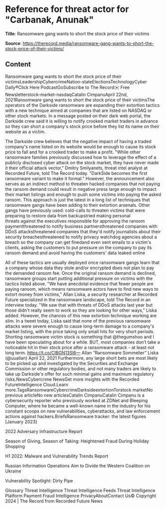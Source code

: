 # Reference for threat actor for "Carbanak, Anunak"

**Title**: Ransomware gang wants to short the stock price of their victims

**Source**: https://therecord.media/ransomware-gang-wants-to-short-the-stock-price-of-their-victims/

## Content
Ransomware gang wants to short the stock price of their victimsLeadershipCybercrimeNation-stateElectionsTechnologyCyber Daily®Click Here PodcastGoSubscribe to The Record✉️ Free Newsletterstock-market-nasdaqCatalin CimpanuApril 22nd, 2021Ransomware gang wants to short the stock price of their victimsThe operators of the Darkside ransomware are expanding their extortion tactics with a new technique aimed at companies that are listed on NASDAQ or other stock markets.
In a message posted on their dark web portal, the Darkside crew said it is willing to notify crooked market traders in advance so they can short a company's stock price before they list its name on their website as a victim.

The Darkside crew believes that the negative impact of having a traded company's name listed on its website would be enough to cause its stock price to fall and for a crooked trader to make a profit.
"While other ransomware families previously discussed how to leverage the effect of a publicly disclosed cyber attack on the stock market, they have never made it their official attack vector," Dmitry Smilyanets, threat intel analyst at Recorded Future, told The Record today.
"DarkSide becomes the first ransomware variant to make it formal."
However, the announcement also serves as an indirect method to threaten hacked companies that not paying the ransom demand could result in negative press large enough to impact their market listings and enough to push some victims into paying the asked ransom.
This approach is just the latest in a long list of techniques that ransomware gangs have been adding to their extortion arsenals.
Other gangs have previously used:
cold-calls to threaten victims that were preparing to restore data from backupstried making personal threats against the executives responsible for approving the ransom paymentthreatened to notify business partnersthreatened companies with DDoS attacksthreatened companies that they'd notify journalists about their security breachesthreatened to notify privacy watchdog agencies about a breach so the company can get finedand even sent emails to a victim's clients, asking the customers to put pressure on the company to pay its ransom demand and avoid having the customers' data leaked online

All of these tactics are usually deployed once ransomware gangs learn that a company whose data they stole and/or encrypted does not plan to pay the demanded ransom fee.
Once the original ransom demand is declined, ransomware groups start putting additional pressure on victims with the tactics listed above.
"We have anecdotal evidence that fewer people are paying ransom, which means ransomware actors have to find new ways to extort money from victims," Allan Liska, a security researcher at Recorded Future specialized in the ransomware landscape, told The Record in an interview today.
"We saw that with threats of DDoS attacks last year but those didn't really seem to work so they are looking for other ways," Liska added.
However, the chances of this new extortion technique working are slim. In a tweet today, Liska said that none of the previous ransomware attacks were severe enough to cause long-term damage to a company's market listing, with the price taking only small hits for very short periods.
Shorting ransomware victim stock is something that @thegumshoo and I have been speculating about for a while. BUT, most companies don’t take a noticeable hit in their stock price after a ransomware attack - at least not long term. https://t.co/CIBGN13Sl6— Allan “Ransomware Sommelier” Liska (@uuallan) April 22, 2021 
Furthermore, any large short bets are most likely to be picked up and investigated by the Securities and Exchange Commission or other regulatory bodies, and not many traders are likely to take up Darkside's offer for such minimal gains and maximum regulatory risks.NewsCybercrime NewsGet more insights with the Recorded FutureIntelligence Cloud.Learn more.TagsRansomwareCybercrimeDarksideextortionTorstock marketNo previous articleNo new articlesCatalin CimpanuCatalin Cimpanu is a cybersecurity reporter who previously worked at ZDNet and Bleeping Computer, where he became a well-known name in the industry for his constant scoops on new vulnerabilities, cyberattacks, and law enforcement actions against hackers.BriefsRansomware tracker: the latest figures [January 2023]

2022 Adversary Infrastructure Report

Season of Giving, Season of Taking: Heightened Fraud During Holiday Shopping

H1 2022: Malware and Vulnerability Trends Report

Russian Information Operations Aim to Divide the Western Coalition on Ukraine

Vulnerability Spotlight: Dirty Pipe

Glossary
Threat Intelligence
Threat Intelligence Feeds
Threat Intelligence Platform
Payment Fraud Intelligence
PrivacyAboutContact Us© Copyright 2024 | The Record from Recorded Future News